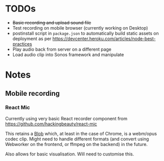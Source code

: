 # TODOs
* <del>Basic recording and upload sound file</del>
* Test recording on mobile browser (currently working on Desktop)
* postinstall script in `package.json` to automatically build static assets on deployment as per https://devcenter.heroku.com/articles/node-best-practices
* Play audio back from server on a different page
* Load audio clip into Sonos framework and manipulate

# Notes
##  Mobile recording
### React Mic
Currently using very basic React recorder component from https://github.com/hackingbeauty/react-mic

This retains a [Blob](https://developer.mozilla.org/en-US/docs/Web/API/Blob) which, at least in the case of Chrome, is a webm/opus codec clip. Might need to handle different formats (and convert using Webworker on the frontend, or ffmpeg on the backend) in the future.

Also allows for basic visualisation. Will need to customise this.
